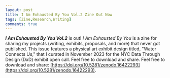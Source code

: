 ```yaml
---
layout: post
title: I Am Exhausted By You Vol.2 Zine Out Now
tags: [Zine,Research,Writing]
comments: true
---
```

***I Am Exhausted By You Vol.2*** is out! _I Am Exhausted By You_ is a zine for sharing my projects (writing, exhibits, proposals, and more) that never got published. This issue features a physical art exhibit design titled, "Water Connects Us," that I curated in November 2023 for the NYC Data Through Design (DxD) exhibit open call. Feel free to download and share. Feel free to download and share: [https://doi.org/10.5281/zenodo.16422293](https://doi.org/10.5281/zenodo.16422293).
